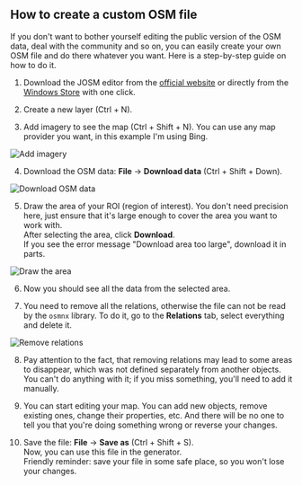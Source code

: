 ## How to create a custom OSM file

If you don't want to bother yourself editing the public version of the OSM data, deal with the community and so on, you can easily create your own OSM file and do there whatever you want. Here is a step-by-step guide on how to do it.

1. Download the JOSM editor from the [official website](https://josm.openstreetmap.de/) or directly from the [Windows Store](https://apps.microsoft.com/detail/xpfcg1gv0wwgzx) with one click.

2. Create a new layer (Ctrl + N).

3. Add imagery to see the map (Ctrl + Shift + N). You can use any map provider you want, in this example I'm using Bing.

![Add imagery](https://github.com/user-attachments/assets/8b6f0a68-821f-42d4-aff7-fda56485c175)

4. Download the OSM data: **File** -> **Download data** (Ctrl + Shift + Down).

![Download OSM data](https://github.com/user-attachments/assets/35b78426-73f8-4332-94dc-952510e025f1)

5. Draw the area of your ROI (region of interest). You don't need precision here, just ensure that it's large enough to cover the area you want to work with.  
After selecting the area, click **Download**.  
If you see the error message "Download area too large", download it in parts.

![Draw the area](https://github.com/user-attachments/assets/ba033f1a-adcb-4215-9852-4f01dfe1e4ef)

6. Now you should see all the data from the selected area.

7. You need to remove all the relations, otherwise the file can not be read by the `osmnx` library. To do it, go to the **Relations** tab, select everything and delete it.

![Remove relations](https://github.com/user-attachments/assets/65e1ef68-fdc2-4117-8032-2429cbaeb574)

8. Pay attention to the fact, that removing relations may lead to some areas to disappear, which was not defined separately from another objects. You can't do anything with it; if you miss something, you'll need to add it manually.

9. You can start editing your map. You can add new objects, remove existing ones, change their properties, etc. And there will be no one to tell you that you're doing something wrong or reverse your changes.

10. Save the file: **File** -> **Save as** (Ctrl + Shift + S).  
Now, you can use this file in the generator.  
Friendly reminder: save your file in some safe place, so you won't lose your changes.